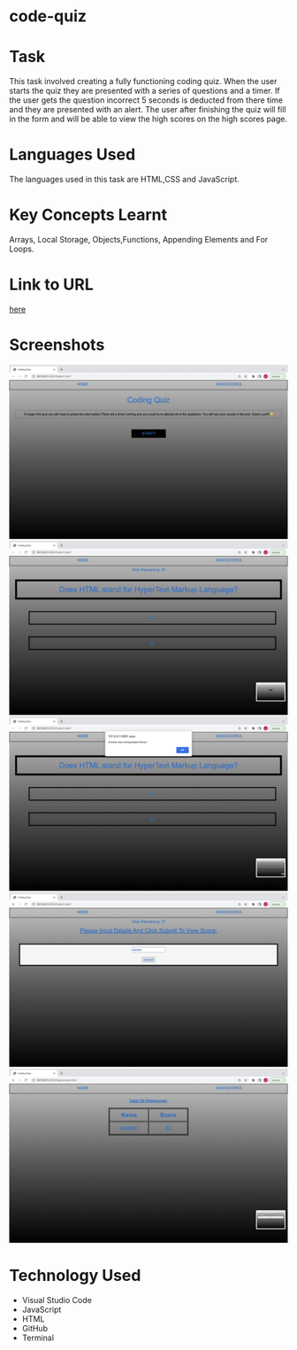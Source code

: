 # code-quiz

# Task

This task involved creating a fully functioning coding quiz. When the user starts the quiz they are presented with a series of questions and a timer. If the user gets the question incorrect 5 seconds is deducted from there time and they are presented with an alert. The user after finishing the quiz will fill in the form and will be able to view the high scores on the high scores page.

# Languages Used

The languages used in this task are HTML,CSS and JavaScript.

# Key Concepts Learnt

Arrays, Local Storage, Objects,Functions, Appending Elements and For Loops.

# Link to URL

[here]()

# Screenshots

![screenshot-1](./assets/images/Screenshot%202022-05-09%20at%2010.50.58.png)
![screenshot-2](./assets/images/Screenshot%202022-05-09%20at%2010.51.03.png)
![screenshot-3](./assets/images/Screenshot%202022-05-09%20at%2010.51.07.png)
![screenshot-4](./assets/images/Screenshot%202022-05-09%20at%2010.51.28.png)
![screenshot-5](./assets/images/Screenshot%202022-05-09%20at%2010.51.32.png)

# Technology Used

- Visual Studio Code
- JavaScript
- HTML
- GitHub
- Terminal
